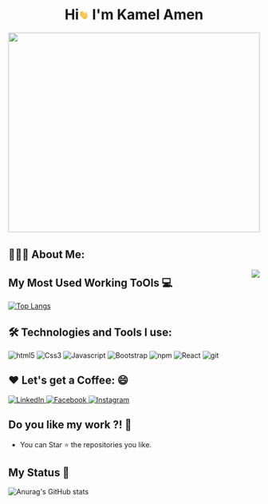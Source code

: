 <h1 align="center">Hi<img src="https://raw.githubusercontent.com/ABSphreak/ABSphreak/master/gifs/Hi.gif" width="20px"> I'm Kamel Amen</h1>

<!--
**Kamel-Amen/Kamel-Amen** is a ✨ _special_ ✨ repository because its `README.md` (this file) appears on your GitHub profile.

Here are some ideas to get you started:

- 🔭 I’m currently working on ...
- 🌱 I’m currently learning ...
- 👯 I’m looking to collaborate on ...
- 🤔 I’m looking for help with ...
- 💬 Ask me about ...
- 📫 How to reach me: ...
- 😄 Pronouns: ...
- ⚡ Fun fact: ...
-->

<div align="center">
  <img src="https://user-images.githubusercontent.com/62405933/161188355-f4d85c2e-3ef0-4981-8ce0-fdec3ba6a9a6.png" width="100%" height="400px">
</div>

## 👨🏻‍💻 About Me:
<img  src="https://user-images.githubusercontent.com/62405933/161188563-8508262f-6848-4b8b-b7c7-25225dc25772.gif" height="290px" align="right" />

## My Most Used Working ToOls 💻
[![Top Langs](https://github-readme-stats.vercel.app/api/top-langs/?username=Kamel-Amen)](https://github.com/Kamel-Amen/github-readme-stats)


## 🛠️ Technologies and Tools I use:

<p>
<img alt="html5" src="https://img.shields.io/badge/HTML5-E34F26?style=for-the-badge&logo=html5&logoColor=white" height="25px"/>
<img alt="Css3" src="https://img.shields.io/badge/CSS3-1572B6?style=for-the-badge&logo=css3&logoColor=white" height="25px"/>
<img alt="Javascript" src="https://img.shields.io/badge/JavaScript-323330?style=for-the-badge&logo=javascript&logoColor=F7DF1E"  height="25px"/>
<img alt="Bootstrap" src="https://img.shields.io/badge/Bootstrap-563D7C?style=for-the-badge&logo=bootstrap&logoColor=white" height="25px"/>
<img alt="npm" src="https://img.shields.io/badge/NPM-%23000000.svg?style=for-the-badge&logo=npm&logoColor=white" height="25px"/>
<img alt="React" src="https://img.shields.io/badge/React-20232A?style=for-the-badge&logo=react&logoColor=61DAFB" height="25px"/>
<img alt="git" src="https://img.shields.io/badge/-Git-F05032?style=flat-square&logo=git&logoColor=white" height="25px"/>
</p>

## ❤️ Let's get a Coffee: 😄

<p>
 <a href="https://www.linkedin.com/in/kamel-amen-386111200/" target="_blank">
   <img alt="LinkedIn" src="https://img.shields.io/badge/linkedin-%230077B5.svg?&style=for-the-badge&logo=linkedin&logoColor=white"  height="30px"/>
 </a> 
 <a href="https://www.facebook.com/profile.php?id=100011695663646" target="_blank">
   <img alt="Facebook" src="https://img.shields.io/badge/Facebook-1877F2?style=for-the-badge&logo=facebook&logoColor=white" height="30px"/>
 </a>
 <a href="https://www.instagram.com/kamelamen31/" target="_blank">
   <img alt="Instagram" src="https://img.shields.io/badge/Instagram-E4405F?style=for-the-badge&logo=instagram&logoColor=white"  height="30px"/>
 </a> 
</p>


## Do you like my work ?! 🤩
<ul>
  <li>You can Star ⭐ the repositories you like.</li>
  <!--
      <li>You can react ❤️ to my LinkedIn posts.</li>
  -->
</ul>

## My Status 🤔
![Anurag's GitHub stats](https://github-readme-stats.vercel.app/api?username=Kamel-Amen&show_icons=true&theme=radical)
